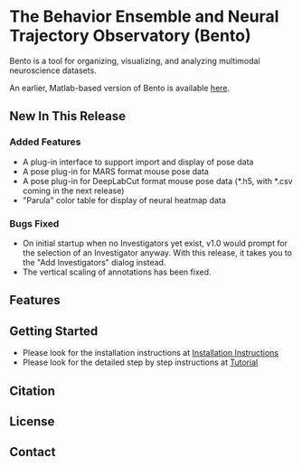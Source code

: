 # The **B**ehavior **E**nsemble and **N**eural **T**rajectory **O**bservatory (Bento)

Bento is a tool for organizing, visualizing, and analyzing multimodal neuroscience datasets.

An earlier, Matlab-based version of Bento is available [here](https://github.com/neuroethology/bentoMAT).

## New In This Release
### Added Features
- A plug-in interface to support import and display of pose data
- A pose plug-in for MARS format mouse pose data
- A pose plug-in for DeepLabCut format mouse pose data (*.h5, with *.csv coming in the next release)
- "Parula" color table for display of neural heatmap data

### Bugs Fixed
- On initial startup when no Investigators yet exist, v1.0 would prompt for the selection of an Investigator anyway.
With this release, it takes you to the "Add Investigators" dialog instead.
- The vertical scaling of annotations has been fixed.
## Features

## Getting Started

- Please look for the installation instructions at [Installation Instructions](https://github.com/neuroethology/bento/blob/main/documentation/installation.md)
- Please look for the detailed step by step instructions at [Tutorial](https://github.com/neuroethology/bento/blob/main/documentation/tutorial.md)

## Citation

## License

## Contact
